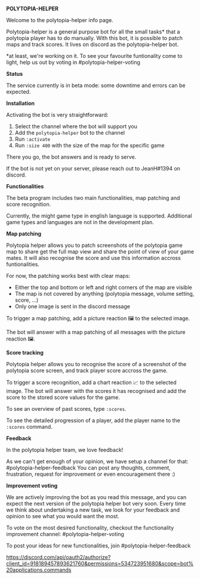 **POLYTOPIA-HELPER**

Welcome to the polytopia-helper info page.

Polytopia-helper is a general purpose bot for all the small tasks* that a polytopia player has to do manually. With this bot, it is possible to patch maps and track scores. It lives on discord as the polytopia-helper bot.

*at least, we're working on it. To see your favourite funtionality come to light, help us out by voting in #polytopia-helper-voting

**Status**

The service currently is in beta mode: some downtime and errors can be expected.

**Installation**

Activating the bot is very straightforward:

1. Select the channel where the bot will support you
2. Add the `polytopia-helper` bot to the channel
3. Run `:activate`
1. Run `:size 400` with the size of the map for the specific game

There you go, the bot answers and is ready to serve.

If the bot is not yet on your server, please reach out to JeanH#1394 on discord.

**Functionalities**

The beta program includes two main functionalities, map patching and score recognition. 

Currently, the might game type in english language is supported. Additional game types and languages are not in the development plan.

__Map patching__

Polytopia helper allows you to patch screenshots of the polytopia game map to share get the full map view and share the point of view of your game mates. It will also recognise the score and use this information accross funtionalities.

For now, the patching works best with clear maps:
- Either the top and bottom or left and right corners of the map are visible
- The map is not covered by anything (polytopia message, volume setting, score, ...)
- Only one image is sent in the discord message

To trigger a map patching, add a picture reaction 🖼️ to the selected image. 

The bot will answer with a map patching of all messages with the picture reaction 🖼️.

__Score tracking__

Polytopia helper allows you to recognise the score of a screenshot of the polytopia score screen, and track player score accross the game. 

To trigger a score recognition, add a chart reaction 📈 to the selected image.
The bot will answer with the scores it has recognised and add the score to the stored score values for the game.

To see an overview of past scores, type `:scores`.

To see the detailed progression of a player, add the player name to the `:scores` command.

**Feedback**

In the polytopia helper team, we love feedback! 

As we can't get enough of your opinion, we have setup a channel for that: #polytopia-helper-feedback
You can post any thoughts, comment, frustration, request for improvement or even encouragement there :)

**Improvement voting**

We are actively improving the bot as you read this message, and you can expect the next version of the polytopia helper bot very soon. Every time we think about undertaking a new task, we look for your feedback and opinion to see what you would want the most. 

To vote on the most desired functionality, checkout the functionality improvement channel: #polytopia-helper-voting

To post your ideas for new functionalities, join #polytopia-helper-feedback


https://discord.com/api/oauth2/authorize?client_id=918189457893621760&permissions=534723951680&scope=bot%20applications.commands